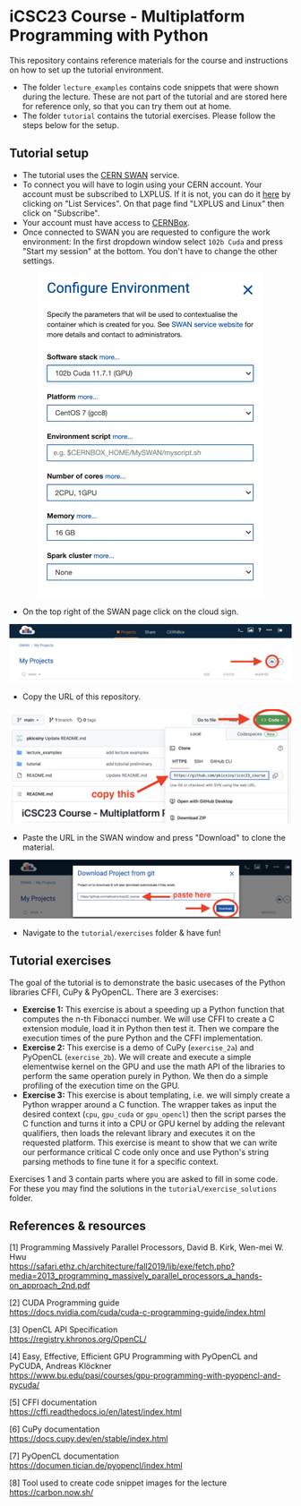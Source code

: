 # iCSC23 Course - Multiplatform Programming with Python

This repository contains reference materials for the course and instructions on how to set up the tutorial environment. </br>
- The folder `lecture_examples` contains code snippets that were shown during the lecture. These are not part of the tutorial and are stored here for reference only, so that you can try them out at home.
- The folder `tutorial` contains the tutorial exercises. Please follow the steps below for the setup.

## Tutorial setup

- The tutorial uses the [CERN SWAN](https://swan.web.cern.ch/swan/) service.
- To connect you will have to login using your CERN account. Your account must be subscribed to LXPLUS. If it is not, you can do it [here](https://resources.web.cern.ch/resources/) by clicking on "List Services". On that page find "LXPLUS and Linux" then click on "Subscribe". 
- Your account must have access to [CERNBox](https://cernbox.cern.ch/).
- Once connected to SWAN you are requested to configure the work environment: In the first dropdown window select `102b Cuda` and press "Start my session"
 at the bottom. You don't have to change the other settings.
<p align="center">
  <img src="https://github.com/pkicsiny/icsc23_course/blob/main/readme_images/setup_1.png?raw=true" alt="Step 1"/>
</p>

- On the top right of the SWAN page click on the cloud sign.
<p align="center">
  <img src="https://github.com/pkicsiny/icsc23_course/blob/main/readme_images/setup_2.png?raw=true" alt="Step 2"/>
</p>

- Copy the URL of this repository.
<p align="center">
  <img src="https://github.com/pkicsiny/icsc23_course/blob/main/readme_images/setup_3.png?raw=true" alt="Step 3"/>
</p>

- Paste the URL in the SWAN window and press "Download" to clone the material.
<p align="center">
  <img src="https://github.com/pkicsiny/icsc23_course/blob/main/readme_images/setup_4.png?raw=true" alt="Step 4"/>
</p>

- Navigate to the `tutorial/exercises` folder & have fun!
 
## Tutorial exercises

The goal of the tutorial is to demonstrate the basic usecases of the Python libraries CFFI, CuPy & PyOpenCL. There are 3 exercises:
- __Exercise 1:__ This exercise is about a speeding up a Python function that computes the n-th Fibonacci number. We will use CFFI to create a C extension module, load it in Python then test it. Then we compare the execution times of the pure Python and the CFFI implementation.
- __Exercise 2:__ This exercise is a demo of CuPy (`exercise_2a`) and PyOpenCL (`exercise_2b`). We will create and execute a simple elementwise kernel on the GPU and use the math API of the libraries to perform the same operation purely in Python. We then do a simple profiling of the execution time on the GPU.
- __Exercise 3:__ This exercise is about templating, i.e. we will simply create a Python wrapper around a C function. The wrapper takes as input the desired context (`cpu`, `gpu_cuda` or `gpu_opencl`) then the script parses the C function and turns it into a CPU or GPU kernel by adding the relevant qualifiers, then loads the relevant library and executes it on the requested platform. This exercise is meant to show that we can write our performance critical C code only once and use Python's string parsing methods to fine tune it for a specific context.

Exercises 1 and 3 contain parts where you are asked to fill in some code. For these you may find the solutions in the `tutorial/exercise_solutions` folder.
## References & resources

[1] Programming Massively Parallel Processors, David B. Kirk, Wen-mei W. Hwu </br>
https://safari.ethz.ch/architecture/fall2019/lib/exe/fetch.php?media=2013_programming_massively_parallel_processors_a_hands-on_approach_2nd.pdf

[2] CUDA Programming guide </br> 
https://docs.nvidia.com/cuda/cuda-c-programming-guide/index.html

[3] OpenCL API Specification </br> 
https://registry.khronos.org/OpenCL/

[4] Easy, Effective, Efficient GPU Programming with PyOpenCL and PyCUDA, Andreas Klöckner </br> 
https://www.bu.edu/pasi/courses/gpu-programming-with-pyopencl-and-pycuda/

[5] CFFI documentation </br> 
https://cffi.readthedocs.io/en/latest/index.html

[6] CuPy documentation </br> 
https://docs.cupy.dev/en/stable/index.html

[7] PyOpenCL documentation </br> 
https://documen.tician.de/pyopencl/index.html

[8] Tool used to create code snippet images for the lecture </br>
https://carbon.now.sh/
